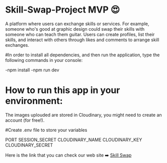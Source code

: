 # Skill-Swap-Project MVP  :heart_eyes:
A platform where users can exchange skills or services. For example, someone who's good at graphic design could swap their skills with someone who can teach them guitar. Users can create profiles, list their skills, and interact with others through likes and comments to arrange skill exchanges.

#In order to install all dependencies, and then run the application, type the following commands in your console:

-npm install
-npm run dev

# How to run this app in your environment:
The images uplouded are stored in Cloudinary, you might need to create an account (for free!).

#Create .env file to store your variables

PORT
SESSION_SECRET
CLOUDINARY_NAME
CLOUDINARY_KEY
CLOUDINARY_SECRET


Here is the link that you can check our web site :arrow_right:
 [Skill Swap]( https://skill-swap.adaptable.app/)
